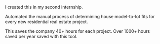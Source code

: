 I created this in my second internship. 

Automated the manual process of determining house model-to-lot fits for every new residential real estate project. 

This saves the company 40+ hours for each project. Over 1000+ hours saved per year saved with this tool.
